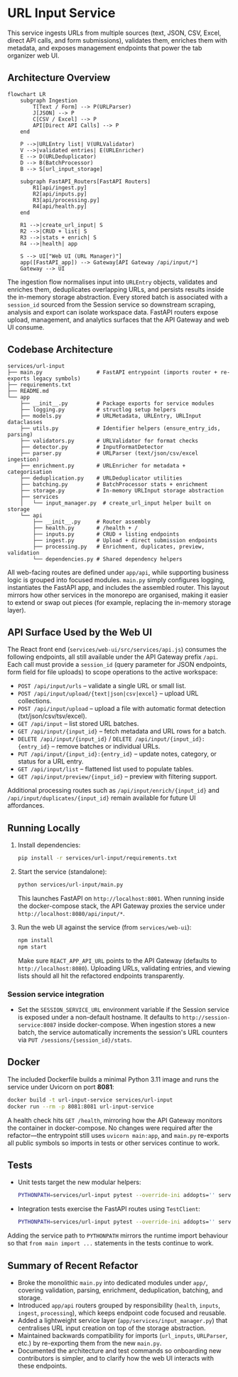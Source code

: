 # URL Input Service

This service ingests URLs from multiple sources (text, JSON, CSV, Excel, direct API
calls, and form submissions), validates them, enriches them with metadata, and
exposes management endpoints that power the tab organizer web UI.

## Architecture Overview

```mermaid
flowchart LR
    subgraph Ingestion
        T[Text / Form] --> P(URLParser)
        J[JSON] --> P
        C[CSV / Excel] --> P
        API[Direct API Calls] --> P
    end

    P -->|URLEntry list| V(URLValidator)
    V -->|validated entries| E(URLEnricher)
    E --> D(URLDeduplicator)
    D --> B(BatchProcessor)
    B --> S[url_input_storage]

    subgraph FastAPI_Routers[FastAPI Routers]
        R1[api/ingest.py]
        R2[api/inputs.py]
        R3[api/processing.py]
        R4[api/health.py]
    end

    R1 -->|create_url_input| S
    R2 -->|CRUD + list| S
    R3 -->|stats + enrich| S
    R4 -->|health| app

    S --> UI["Web UI (URL Manager)"]
    app([FastAPI_app]) --> Gateway[API Gateway /api/input/*]
    Gateway --> UI
```

The ingestion flow normalises input into `URLEntry` objects, validates and
enriches them, deduplicates overlapping URLs, and persists results inside the
in-memory storage abstraction. Every stored batch is associated with a
`session_id` sourced from the Session service so downstream scraping, analysis
and export can isolate workspace data. FastAPI routers expose upload,
management, and analytics surfaces that the API Gateway and web UI consume.

## Codebase Architecture

```
services/url-input
├── main.py                 # FastAPI entrypoint (imports router + re-exports legacy symbols)
├── requirements.txt
├── README.md
└── app
    ├── __init__.py         # Package exports for service modules
    ├── logging.py          # structlog setup helpers
    ├── models.py           # URLMetadata, URLEntry, URLInput dataclasses
    ├── utils.py            # Identifier helpers (ensure_entry_ids, parsing)
    ├── validators.py       # URLValidator for format checks
    ├── detector.py         # InputFormatDetector
    ├── parser.py           # URLParser (text/json/csv/excel ingestion)
    ├── enrichment.py       # URLEnricher for metadata + categorisation
    ├── deduplication.py    # URLDeduplicator utilities
    ├── batching.py         # BatchProcessor stats + enrichment
    ├── storage.py          # In-memory URLInput storage abstraction
    ├── services
    │   └── input_manager.py  # create_url_input helper built on storage
    └── api
        ├── __init__.py     # Router assembly
        ├── health.py       # /health + /
        ├── inputs.py       # CRUD + listing endpoints
        ├── ingest.py       # Upload + direct submission endpoints
        ├── processing.py   # Enrichment, duplicates, preview, validation
        └── dependencies.py # Shared dependency helpers
```

All web-facing routes are defined under `app/api`, while supporting business
logic is grouped into focused modules. `main.py` simply configures logging,
instantiates the FastAPI app, and includes the assembled router. This layout
mirrors how other services in the monorepo are organised, making it easier to
extend or swap out pieces (for example, replacing the in-memory storage layer).

## API Surface Used by the Web UI

The React front end (`services/web-ui/src/services/api.js`) consumes the
following endpoints, all still available under the API Gateway prefix `/api`.
Each call must provide a `session_id` (query parameter for JSON endpoints,
form field for file uploads) to scope operations to the active workspace:

- `POST /api/input/urls` – validate a single URL or small list.
- `POST /api/input/upload/{text|json|csv|excel}` – upload URL collections.
- `POST /api/input/upload` – upload a file with automatic format detection (txt/json/csv/tsv/excel).
- `GET /api/input` – list stored URL batches.
- `GET /api/input/{input_id}` – fetch metadata and URL rows for a batch.
- `DELETE /api/input/{input_id}` / `DELETE /api/input/{input_id}:{entry_id}` –
  remove batches or individual URLs.
- `PUT /api/input/{input_id}:{entry_id}` – update notes, category, or status for
  a URL entry.
- `GET /api/input/list` – flattened list used to populate tables.
- `GET /api/input/preview/{input_id}` – preview with filtering support.

Additional processing routes such as `/api/input/enrich/{input_id}` and
`/api/input/duplicates/{input_id}` remain available for future UI affordances.

## Running Locally

1. Install dependencies:

   ```bash
   pip install -r services/url-input/requirements.txt
   ```

2. Start the service (standalone):

   ```bash
   python services/url-input/main.py
   ```

   This launches FastAPI on `http://localhost:8001`. When running inside the
   docker-compose stack, the API Gateway proxies the service under
   `http://localhost:8080/api/input/*`.

3. Run the web UI against the service (from `services/web-ui`):

   ```bash
   npm install
   npm start
   ```

   Make sure `REACT_APP_API_URL` points to the API Gateway (defaults to
   `http://localhost:8080`). Uploading URLs, validating entries, and viewing
   lists should all hit the refactored endpoints transparently.

### Session service integration

- Set the `SESSION_SERVICE_URL` environment variable if the Session service is
  exposed under a non-default hostname. It defaults to
  `http://session-service:8087` inside docker-compose. When ingestion stores a
  new batch, the service automatically increments the session's URL counters via
  `PUT /sessions/{session_id}/stats`.

## Docker

The included Dockerfile builds a minimal Python 3.11 image and runs the service
under Uvicorn on port **8081**:

```bash
docker build -t url-input-service services/url-input
docker run --rm -p 8081:8081 url-input-service
```

A health check hits `GET /health`, mirroring how the API Gateway monitors the
container in docker-compose. No changes were required after the refactor—the
entrypoint still uses `uvicorn main:app`, and `main.py` re-exports all public
symbols so imports in tests or other services continue to work.

## Tests

- Unit tests target the new modular helpers:

  ```bash
  PYTHONPATH=services/url-input pytest --override-ini addopts='' services/url-input/tests/unit
  ```

- Integration tests exercise the FastAPI routes using `TestClient`:

  ```bash
  PYTHONPATH=services/url-input pytest --override-ini addopts='' services/url-input/tests/integration
  ```

Adding the service path to `PYTHONPATH` mirrors the runtime import behaviour so
that `from main import ...` statements in the tests continue to work.

## Summary of Recent Refactor

- Broke the monolithic `main.py` into dedicated modules under `app/`, covering
  validation, parsing, enrichment, deduplication, batching, and storage.
- Introduced `app/api` routers grouped by responsibility (`health`, `inputs`,
  `ingest`, `processing`), which keeps endpoint code focused and reusable.
- Added a lightweight service layer (`app/services/input_manager.py`) that
  centralises URL input creation on top of the storage abstraction.
- Maintained backwards compatibility for imports (`url_inputs`, `URLParser`,
  etc.) by re-exporting them from the new `main.py`.
- Documented the architecture and test commands so onboarding new contributors
  is simpler, and to clarify how the web UI interacts with these endpoints.

